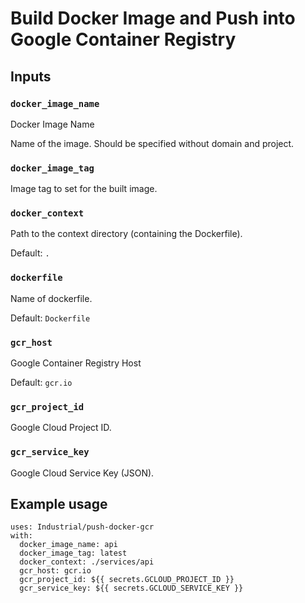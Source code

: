 # Build Docker Image and Push into Google Container Registry

## Inputs

### `docker_image_name`

Docker Image Name

Name of the image. Should be specified without domain and project.

### `docker_image_tag`

Image tag to set for the built image.

### `docker_context`

Path to the context directory (containing the Dockerfile).

Default: `.`

### `dockerfile`

Name of dockerfile.

Default: `Dockerfile`

### `gcr_host`

Google Container Registry Host

Default: `gcr.io`

### `gcr_project_id`

Google Cloud Project ID.

### `gcr_service_key`

Google Cloud Service Key (JSON).

## Example usage

```ylm
uses: Industrial/push-docker-gcr
with:
  docker_image_name: api
  docker_image_tag: latest
  docker_context: ./services/api
  gcr_host: gcr.io
  gcr_project_id: ${{ secrets.GCLOUD_PROJECT_ID }}
  gcr_service_key: ${{ secrets.GCLOUD_SERVICE_KEY }}
```
